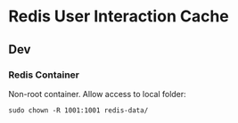 # Redis User Interaction Cache


## Dev
### Redis Container

Non-root container. Allow access to local folder:
```
sudo chown -R 1001:1001 redis-data/
```
